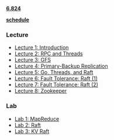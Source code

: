 **[6.824](https://pdos.csail.mit.edu/6.824/index.html)**

**[schedule](https://pdos.csail.mit.edu/6.824/schedule.html)**

### Lecture

- [Lecture 1: Introduction](notes/Lecture1.md)
- [Lecture 2: RPC and Threads](notes/Lecture2.md)
- [Lecture 3: GFS](/notes/Lecture3.md)
- [Lecture 4: Primary-Backup Replication](notes/Lecture4.md)
- [Lecture 5: Go, Threads, and Raft](notes/Lecture5.md)
- [Lecture 6: Fault Tolerance: Raft (1)](notes/Lecture6.md)
- [Lecture 7: Fault Tolerance: Raft (2)](notes/Lecture7.md)
- [Lecture 8: Zookeeper](notes/Lecture8.md)

### Lab

- [Lab 1: MapReduce](labs/Lab1.md)
- [Lab 2: Raft]()
- [Lab 3: KV Raft]()